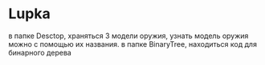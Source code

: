 # Lupka
в папке Desctop, храняться 3 модели оружия, узнать модель оружия можно с помощью их названия.
в папке BinaryTree, находиться код для бинарного дерева
